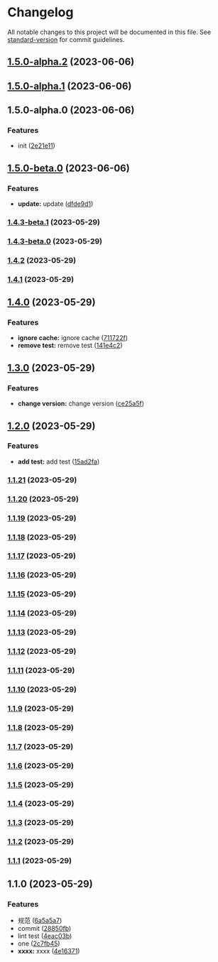 # Changelog

All notable changes to this project will be documented in this file. See [standard-version](https://github.com/conventional-changelog/standard-version) for commit guidelines.

## [1.5.0-alpha.2](https://github.com/xiebanglong/jslib/compare/v1.5.0-alpha.1...v1.5.0-alpha.2) (2023-06-06)

## [1.5.0-alpha.1](https://github.com/xiebanglong/jslib/compare/v1.5.0-alpha.0...v1.5.0-alpha.1) (2023-06-06)

## 1.5.0-alpha.0 (2023-06-06)


### Features

* init ([2e21e11](https://github.com/xiebanglong/jslib/commit/2e21e11edf39127b820363edb2e2377747493c6a))

## [1.5.0-beta.0](https://gitee.com/thdxbl/jslib/compare/v1.4.3-beta.1...v1.5.0-beta.0) (2023-06-06)

### Features

- **update:** update ([dfde9d1](https://gitee.com/thdxbl/jslib/commit/dfde9d146fc1d6f0717ea6398cdd896c731d6fbb))

### [1.4.3-beta.1](https://gitee.com/thdxbl/jslib/compare/v1.4.3-beta.0...v1.4.3-beta.1) (2023-05-29)

### [1.4.3-beta.0](https://gitee.com/thdxbl/jslib/compare/v1.4.2...v1.4.3-beta.0) (2023-05-29)

### [1.4.2](https://gitee.com/thdxbl/jslib/compare/v1.4.1...v1.4.2) (2023-05-29)

### [1.4.1](https://gitee.com/thdxbl/jslib/compare/v1.4.0...v1.4.1) (2023-05-29)

## [1.4.0](https://gitee.com/thdxbl/jslib/compare/v1.3.0...v1.4.0) (2023-05-29)

### Features

- **ignore cache:** ignore cache ([711722f](https://gitee.com/thdxbl/jslib/commit/711722f277608e2609231ab23287e9fcafc7abbf))
- **remove test:** remove test ([141e4c2](https://gitee.com/thdxbl/jslib/commit/141e4c2619312846f26207bbba2b104c83705830))

## [1.3.0](https://gitee.com/thdxbl/jslib/compare/v1.2.0...v1.3.0) (2023-05-29)

### Features

- **change version:** change version ([ce25a5f](https://gitee.com/thdxbl/jslib/commit/ce25a5f4feff4ed2ad10e545cbbd0eb853779f1b))

## [1.2.0](https://gitee.com/thdxbl/jslib/compare/v1.1.21...v1.2.0) (2023-05-29)

### Features

- **add test:** add test ([15ad2fa](https://gitee.com/thdxbl/jslib/commit/15ad2fa97f2439216ef0cb319b6b6e6366e4cf96))

### [1.1.21](https://gitee.com/thdxbl/jslib/compare/v1.1.20...v1.1.21) (2023-05-29)

### [1.1.20](https://gitee.com/thdxbl/jslib/compare/v1.1.19...v1.1.20) (2023-05-29)

### [1.1.19](https://gitee.com/thdxbl/jslib/compare/v1.1.18...v1.1.19) (2023-05-29)

### [1.1.18](https://gitee.com/thdxbl/jslib/compare/v1.1.17...v1.1.18) (2023-05-29)

### [1.1.17](https://gitee.com/thdxbl/jslib/compare/v1.1.16...v1.1.17) (2023-05-29)

### [1.1.16](https://gitee.com/thdxbl/jslib/compare/v1.1.0...v1.1.16) (2023-05-29)

### [1.1.15](https://gitee.com/thdxbl/jslib/compare/v1.1.0...v1.1.15) (2023-05-29)

### [1.1.14](https://gitee.com/thdxbl/jslib/compare/v1.1.0...v1.1.14) (2023-05-29)

### [1.1.13](https://gitee.com/thdxbl/jslib/compare/v1.1.0...v1.1.13) (2023-05-29)

### [1.1.12](https://gitee.com/thdxbl/jslib/compare/v1.1.0...v1.1.12) (2023-05-29)

### [1.1.11](https://gitee.com/thdxbl/jslib/compare/v1.1.0...v1.1.11) (2023-05-29)

### [1.1.10](https://gitee.com/thdxbl/jslib/compare/v1.1.0...v1.1.10) (2023-05-29)

### [1.1.9](https://gitee.com/thdxbl/jslib/compare/v1.1.0...v1.1.9) (2023-05-29)

### [1.1.8](https://gitee.com/thdxbl/jslib/compare/v1.1.0...v1.1.8) (2023-05-29)

### [1.1.7](https://gitee.com/thdxbl/jslib/compare/v1.1.0...v1.1.7) (2023-05-29)

### [1.1.6](https://gitee.com/thdxbl/jslib/compare/v1.1.0...v1.1.6) (2023-05-29)

### [1.1.5](https://gitee.com/thdxbl/jslib/compare/v1.1.0...v1.1.5) (2023-05-29)

### [1.1.4](https://gitee.com/thdxbl/jslib/compare/v1.1.0...v1.1.4) (2023-05-29)

### [1.1.3](https://gitee.com/thdxbl/jslib/compare/v1.1.0...v1.1.3) (2023-05-29)

### [1.1.2](https://gitee.com/thdxbl/jslib/compare/v1.1.0...v1.1.2) (2023-05-29)

### [1.1.1](https://gitee.com/thdxbl/jslib/compare/v1.1.0...v1.1.1) (2023-05-29)

## 1.1.0 (2023-05-29)

### Features

- 规范 ([6a5a5a7](https://gitee.com/thdxbl/jslib/commit/6a5a5a7d5fa178b5039bc572342e64dd508f730d))
- commit ([28850fb](https://gitee.com/thdxbl/jslib/commit/28850fb681c2d8fa1c734aed23494372145b7857))
- lint test ([4eac03b](https://gitee.com/thdxbl/jslib/commit/4eac03b907278c6126a04fd12d9bae1d8b77afd2))
- one ([2c7fb45](https://gitee.com/thdxbl/jslib/commit/2c7fb45fa922cc9ccbdb82e7b4bfe1a0e4f3ae98))
- **xxxx:** xxxx ([4e16371](https://gitee.com/thdxbl/jslib/commit/4e163710c4e53f3e1df82fda391ce8b8c41b3c1b))

